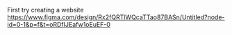 First try creating a website
https://www.figma.com/design/Rx2fQRTlWQcaTTao87BASn/Untitled?node-id=0-1&p=f&t=oRDfIJEafw1oEuEF-0
